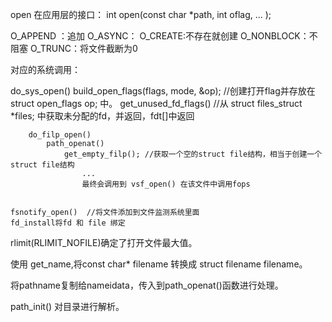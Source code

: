 open 在应用层的接口：
	int open(const char *path, int oflag, ... );

O_APPEND ：追加
O_ASYNC：
O_CREATE:不存在就创建
O_NONBLOCK：不阻塞
O_TRUNC：将文件截断为0


对应的系统调用：

do_sys_open()
	build_open_flags(flags, mode, &op);  //创建打开flag并存放在 struct open_flags op; 中。
		get_unused_fd_flags()   //从 struct files_struct		\*files; 中获取未分配的fd，并返回，fdt[]中返回
		
		do_filp_open()
			path_openat()
				get_empty_filp(); //获取一个空的struct file结构，相当于创建一个struct file结构
					...
					最终会调用到 vsf_open() 在该文件中调用fops
	
	
	fsnotify_open()  //将文件添加到文件监测系统里面
	fd_install将fd 和 file 绑定



rlimit(RLIMIT_NOFILE)确定了打开文件最大值。

使用 get_name,将const char* filename 转换成 struct filename filename。

将pathname复制给nameidata，传入到path_openat()函数进行处理。

path_init() 对目录进行解析。



